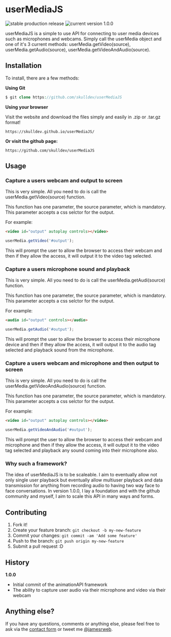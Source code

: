 # userMediaJS

![stable production release](https://img.shields.io/badge/build-stable%20production-brightgreen.svg)
![current version 1.0.0](https://img.shields.io/badge/current%20version-1.0.0-yellow.svg)

userMediaJS is a simple to use API for connecting to user media devices such as microphones and webcams. Simply call the userMedia object and one of it's 3 current methods: userMedia.getVideo(source), userMedia.getAudio(source), userMedia.getVideoAndAudio(source).

## Installation

To install, there are a few methods:

**Using Git**

```php
$ git clone https://github.com/skulldev/userMediaJS
```

**Using your browser**

Visit the website and download the files simply and easily in .zip or .tar.gz format!
```
https://skulldev.github.io/userMediaJS/
```

**Or visit the github page:**

```
https://github.com/skulldev/userMediaJS
```

## Usage

### Capture a users webcam and output to screen

This is very simple. All you need to do is call the userMedia.getVideo(source) function.

This function has one parameter, the source parameter, which is mandatory. This parameter accepts a css selctor for the output.

For example:

```html
<video id="output" autoplay controls></video>
```

```javascript
userMedia.getVideo('#output');
```

This will prompt the user to allow the browser to access their webcam and then if they allow the access, it will output it to the video tag selected.

### Capture a users microphone sound and playback

This is very simple. All you need to do is call the userMedia.getAudi(source) function.

This function has one parameter, the source parameter, which is mandatory. This parameter accepts a css selctor for the output.

For example:

```html
<audio id="output" controls></audio>
```

```javascript
userMedia.getAudio('#output');
```

This will prompt the user to allow the browser to access their microphone device and then if they allow the access, it will output it to the audio tag selected and playback sound from the microphone.

### Capture a users webcam and microphone and then output to screen

This is very simple. All you need to do is call the userMedia.getVideoAndAudio(source) function.

This function has one parameter, the source parameter, which is mandatory. This parameter accepts a css selctor for the output.

For example:

```html
<video id="output" autoplay controls></video>
```

```javascript
userMedia.getVideoAndAudio('#output');
```

This will prompt the user to allow the browser to access their webcam and microphone and then if they allow the access, it will output it to the video tag selected and playback any sound coming into their microphone also.

### Why such a framework?

The idea of userMediaJS is to be scaleable. I aim to eventually allow not only single user playback but eventually allow multiuser playback and data transmission for anything from recording audio to having two way face to face conversations. In version 1.0.0, I lay a foundation and with the github community and myself, I aim to scale this API in many ways and forms.

## Contributing

1. Fork it!
2. Create your feature branch: `git checkout -b my-new-feature`
3. Commit your changes: `git commit -am 'Add some feature'`
4. Push to the branch: `git push origin my-new-feature`
5. Submit a pull request :D

## History

**1.0.0**

- Initial commit of the animationAPI framework
- The ability to capture user audio via their microphone and video via their webcam

Anything else?
----------

If you have any questions, comments or anything else, please feel free to ask via the [contact form](http://jamesrobb.co.uk/contact) or tweet me [@jamesrweb](http://twitter.com/jamesrweb).
